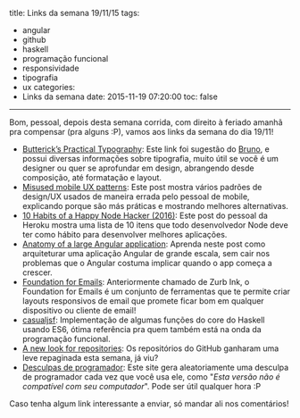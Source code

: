 title: Links da semana 19/11/15
tags:
  - angular
  - github
  - haskell
  - programação funcional
  - responsividade
  - tipografia
  - ux
categories:
  - Links da semana
date: 2015-11-19 07:20:00
toc: false
---
Bom, pessoal, depois desta semana corrida, com direito à feriado amanhã pra compensar (pra alguns :P), vamos aos links da semana do dia 19/11!

- [Butterick’s Practical Typography](http://practicaltypography.com/): Este link foi sugestão do [Bruno](http://brunoskonrad.github.io/), e possui diversas informações sobre tipografia, muito útil se você é um designer ou quer se aprofundar em design, abrangendo desde composição, até formatação e layout. 
- [Misused mobile UX patterns](https://medium.com/@kollinz/misused-mobile-ux-patterns-84d2b6930570): Este post mostra vários padrões de design/UX usados de maneira errada pelo pessoal de mobile, explicando porque são más práticas e mostrando melhores alternativas.
- [10 Habits of a Happy Node Hacker (2016)](http://blog.heroku.com/archives/2015/11/10/node-habits-2016): Este post do pessoal da Heroku mostra uma lista de 10 itens que todo desenvolvedor Node deve ter como hábito para desenvolver melhores aplicações.
- [Anatomy of a large Angular application](https://medium.com/@bojzi/anatomy-of-a-large-angular-application-f098e5e36994): Aprenda neste post como arquiteturar uma aplicação Angular de grande escala, sem cair nos problemas que o Angular costuma implicar quando o app começa a crescer.
- [Foundation for Emails](http://foundation.zurb.com/emails.html): Anteriormente chamado de Zurb Ink, o Foundation for Emails é um conjunto de ferramentas que te permite criar layouts responsivos de email que promete ficar bom em qualquer dispositivo ou cliente de email!
- [casualjsf](https://github.com/casualjs/f): Implementação de algumas funções do core do Haskell usando ES6, ótima referência pra quem também está na onda da programação funcional.
- [A new look for repositories](https://github.com/blog/2085-a-new-look-for-repositories): Os repositórios do GitHub ganharam uma leve repaginada esta semana, já viu?
- [Desculpas de programador](http://desculpasdeprogramador.com.br/): Este site gera aleatoriamente uma desculpa de programador cada vez que você usa ele, como "_Esta versão não é compatível com seu computador_". Pode ser útil qualquer hora :P

Caso tenha algum link interessante a enviar, só mandar ali nos comentários!